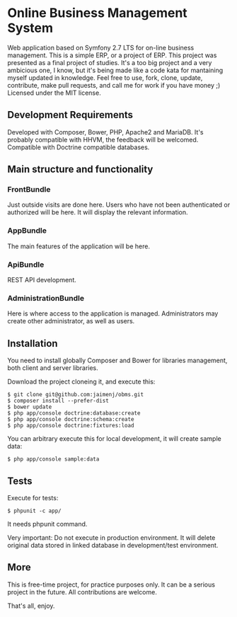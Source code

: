 # Online Business Management System

Web application based on Symfony 2.7 LTS for on-line business management.
This is a simple ERP, or a project of ERP.
This project was presented as a final project of studies.
It's a too big project and a very ambicious one, I know, but it's being made like a code kata for mantaining myself updated in knowledge.
Feel free to use, fork, clone, update, contribute, make pull requests, and call me for work if you have money ;)
Licensed under the MIT license.

## Development Requirements

Developed with Composer, Bower, PHP, Apache2 and MariaDB.
It's probably compatible with HHVM, the feedback will be welcomed.
Compatible with Doctrine compatible databases.

## Main structure and functionality

### FrontBundle

Just outside visits are done here. Users who have not been authenticated
or authorized will be here. It will display the relevant information.

### AppBundle

The main features of the application will be here.

### ApiBundle

REST API development.

### AdministrationBundle

Here is where access to the application is managed. Administrators may create
other administrator, as well as users.

## Installation

You need to install globally Composer and Bower for libraries management, both client and server libraries.

Download the project cloneing it, and execute this:

	$ git clone git@github.com:jaimenj/obms.git
	$ composer install --prefer-dist
	$ bower update
	$ php app/console doctrine:database:create
	$ php app/console doctrine:schema:create
	$ php app/console doctrine:fixtures:load

You can arbitrary execute this for local development, it will create sample data:

	$ php app/console sample:data

## Tests

Execute for tests:

	$ phpunit -c app/

It needs phpunit command.

Very important: Do not execute in production environment. It will delete original data stored in linked database in development/test environment.

## More

This is free-time project, for practice purposes only. It can be a serious project in the future. All contributions are welcome.

That's all, enjoy.
